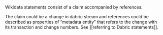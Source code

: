 Wikidata statements consist of a claim accompanied by references.

The claim could be a change in dabric stream and references could be described as properties of "metadata entity" that refers to the change with its transaction and change numbers. See [[referring to Dabric statements]].